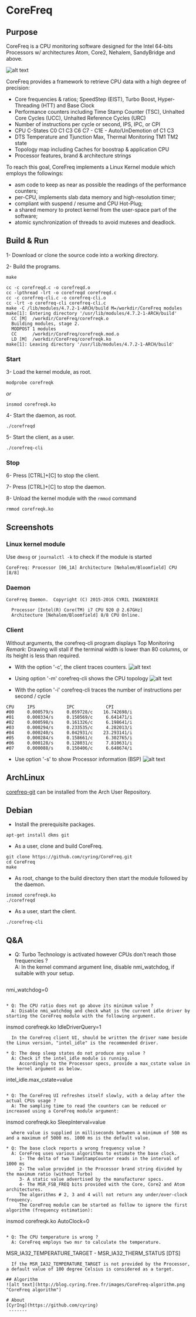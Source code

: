 # CoreFreq
## Purpose
CoreFreq is a CPU monitoring software designed for the Intel 64-bits Processors w/ architectures Atom, Core2, Nehalem, SandyBridge and above.

![alt text](http://blog.cyring.free.fr/images/CoreFreq_Top.gif "CoreFreq Top")

CoreFreq provides a framework to retrieve CPU data with a high degree of precision:

* Core frequencies & ratios; SpeedStep (EIST), Turbo Boost, Hyper-Threading (HTT) and Base Clock
* Performance counters including Time Stamp Counter (TSC), Unhalted Core Cycles (UCC), Unhalted Reference Cycles (URC)
* Number of instructions per cycle or second, IPS, IPC, or CPI
* CPU C-States C0 C1 C3 C6 C7 - C1E - Auto/UnDemotion of C1 C3
* DTS Temperature and Tjunction Max, Thermal Monitoring TM1 TM2 state
* Topology map including Caches for boostrap & application CPU
* Processor features, brand & architecture strings


To reach this goal, CoreFreq implements a Linux Kernel module which employs the followings:

* asm code to keep as near as possible the readings of the performance counters;
* per-CPU, implements slab data memory and high-resolution timer;
* compliant with suspend / resume and CPU Hot-Plug;
* a shared memory to protect kernel from the user-space part of the software;
* atomic synchronization of threads to avoid mutexes and deadlock.


## Build & Run
 1- Download or clone the source code into a working directory.
 
 2- Build the programs.
```
make
```

```
cc -c corefreqd.c -o corefreqd.o
cc -lpthread -lrt -o corefreqd corefreqd.c
cc -c corefreq-cli.c -o corefreq-cli.o
cc -lrt -o corefreq-cli corefreq-cli.c
make -C /lib/modules/4.7.2-1-ARCH/build M=/workdir/CoreFreq modules
make[1]: Entering directory '/usr/lib/modules/4.7.2-1-ARCH/build'
  CC [M]  /workdir/CoreFreq/corefreqk.o
  Building modules, stage 2.
  MODPOST 1 modules
  CC      /workdir/CoreFreq/corefreqk.mod.o
  LD [M]  /workdir/CoreFreq/corefreqk.ko
make[1]: Leaving directory '/usr/lib/modules/4.7.2-1-ARCH/build'
```

### Start

 3- Load the kernel module, as root.
```
modprobe corefreqk
```
 _or_
```
insmod corefreqk.ko
```
 4- Start the daemon, as root.
```
./corefreqd
```
 5- Start the client, as a user.
```
./corefreq-cli
```

### Stop

 6- Press [CTRL]+[C] to stop the client.

 7- Press [CTRL]+[C] to stop the daemon.

 8- Unload the kernel module with the ```rmmod``` command
```
rmmod corefreqk.ko
```

## Screenshots
### Linux kernel module
Use ```dmesg``` or ```journalctl -k``` to check if the module is started
```
CoreFreq: Processor [06_1A] Architecture [Nehalem/Bloomfield] CPU [8/8]
```

### Daemon
```
CoreFreq Daemon.  Copyright (C) 2015-2016 CYRIL INGENIERIE

  Processor [Intel(R) Core(TM) i7 CPU 920 @ 2.67GHz]
  Architecture [Nehalem/Bloomfield] 8/8 CPU Online.
```

### Client
Without arguments, the corefreq-cli program displays Top Monitoring  
_Remark_: Drawing will stall if the terminal width is lower than 80 columns, or its height is less than required.

 * With the option '-c', the client traces counters.
![alt text](http://blog.cyring.free.fr/images/CoreFreq_Counters.gif "CoreFreq Counters")

 * Using option '-m' corefreq-cli shows the CPU topology
![alt text](http://blog.cyring.free.fr/images/CoreFreq_Topology.png "CoreFreq CPU & caches topology")

 * With the option '-i' corefreq-cli traces the number of instructions per second / cycle
```
CPU     IPS            IPC            CPI
#00     0.000579/s     0.059728/c    16.742698/i
#01     0.000334/s     0.150569/c     6.641471/i
#02     0.000598/s     0.161326/c     6.198641/i
#03     0.000294/s     0.233535/c     4.282013/i
#04     0.000240/s     0.042931/c    23.293141/i
#05     0.000284/s     0.158661/c     6.302765/i
#06     0.000128/s     0.128031/c     7.810631/i
#07     0.000088/s     0.150406/c     6.648674/i
```

 * Use option '-s' to show Processor information (BSP)
![alt text](http://blog.cyring.free.fr/images/CoreFreq_SysInfo.png "CoreFreq System Info")

## ArchLinux
[corefreq-git](https://aur.archlinux.org/packages/corefreq-git) can be installed from the Arch User Repository.

## Debian
 * Install the prerequisite packages.
```
apt-get install dkms git
```
 * As a user, clone and build CoreFreq.
```
git clone https://github.com/cyring/CoreFreq.git
cd CoreFreq
make
```
 * As root, change to the build directory then start the module followed by the daemon.
```
insmod corefreqk.ko
./corefreqd
```
 * As a user, start the client.
```
./corefreq-cli
```

## Q&A

* Q: Turbo Technology is activated however CPUs don't reach those frequencies ?  
  A: In the kernel command argument line, disable nmi_watchdog, if suitable with your setup.  
  ```
nmi_watchdog=0
```

* Q: The CPU ratio does not go above its minimum value ?  
  A: Disable nmi_watchdog and check what is the current idle driver by starting the CoreFreq module with the following argument.  
  ```
insmod corefreqk.ko IdleDriverQuery=1
```
  In the CoreFreq client UI, should be written the driver name beside the Linux version, "intel_idle" is the recommended driver.  

* Q: The deep sleep states do not produce any value ?  
  A: Check if the intel_idle module is running.  
     Accordingly to the Processor specs, provide a max_cstate value in the kernel argument as below.  
  ```
intel_idle.max_cstate=value
```

* Q: The CoreFreq UI refreshes itself slowly, with a delay after the actual CPUs usage ?  
  A: The sampling time to read the counters can be reduced or increased using a CoreFreq module argument:  
  ```
insmod corefreqk.ko SleepInterval=value
```
  where value is supplied in milliseconds between a minimum of 500 ms and a maximum of 5000 ms. 1000 ms is the default value.  

* Q: The base clock reports a wrong frequency value ?  
  A: CoreFreq uses various algorithms to estimate the base clock.  
     1- The delta of two TimeStampCounter reads in the interval of 1000 ms  
     2- The value provided in the Processor brand string divided by the maximum ratio (without Turbo)  
     3- A static value advertised by the manufacturer specs.  
     4- The MSR_FSB_FREQ bits provided with the Core, Core2 and Atom architectures.  
     The algorithms # 2, 3 and 4 will not return any under/over-clock frequency.  
     The CoreFreq module can be started as follow to ignore the first algorithm (frequency estimation):  
  ```
insmod corefreqk.ko AutoClock=0
```

* Q: The CPU temperature is wrong ?  
  A: CoreFreq employs two msr to calculate the temperature.
  ```
MSR_IA32_TEMPERATURE_TARGET - MSR_IA32_THERM_STATUS [DTS]
```
  If the MSR_IA32_TEMPERATURE_TARGET is not provided by the Processor, a default value of 100 degree Celsius is considered as a target.

## Algorithm
![alt text](http://blog.cyring.free.fr/images/CoreFreq-algorithm.png "CoreFreq algorithm")

# About
[CyrIng](https://github.com/cyring)
 -------